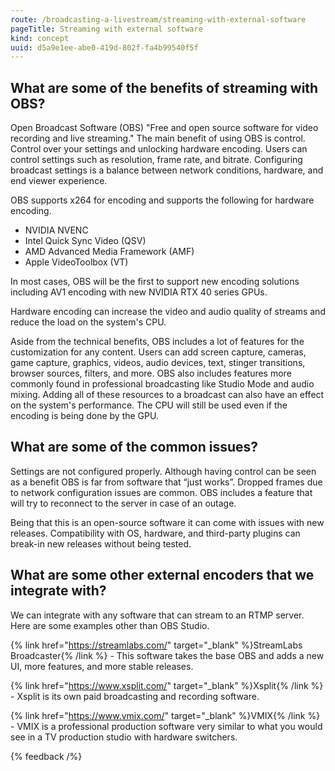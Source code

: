 ```yaml
---
route: /broadcasting-a-livestream/streaming-with-external-software
pageTitle: Streaming with external software
kind: concept
uuid: d5a9e1ee-abe0-419d-802f-fa4b99540f5f
---
```

## What are some of the benefits of streaming with OBS?

Open Broadcast Software (OBS) "Free and open source software for video recording and live streaming." The main benefit of using OBS is control. Control over your settings and unlocking hardware encoding. Users can control settings such as resolution, frame rate, and bitrate. Configuring broadcast settings is a balance between network conditions, hardware, and end viewer experience. 

OBS supports x264 for encoding and supports the following for hardware encoding.

- NVIDIA NVENC
- Intel Quick Sync Video (QSV)
- AMD Advanced Media Framework (AMF)
- Apple VideoToolbox (VT)

In most cases, OBS will be the first to support new encoding solutions including AV1 encoding with new NVIDIA RTX 40 series GPUs. 

Hardware encoding can increase the video and audio quality of streams and reduce the load on the system's CPU. 

Aside from the technical benefits, OBS includes a lot of features for the customization for any content. Users can add screen capture, cameras, game capture, graphics, videos, audio devices, text, stinger transitions, browser sources, filters, and more. OBS also includes features more commonly found in professional broadcasting like Studio Mode and audio mixing. Adding all of these resources to a broadcast can also have an effect on the system's performance. The CPU will still be used even if the encoding is being done by the GPU.

## What are some of the common issues?

Settings are not configured properly. Although having control can be seen as a benefit OBS is far from software that “just works”. Dropped frames due to network configuration issues are common. OBS includes a feature that will try to reconnect to the server in case of an outage. 

Being that this is an open-source software it can come with issues with new releases. Compatibility with OS, hardware, and third-party plugins can break-in new releases without being tested. 

## What are some other external encoders that we integrate with?

We can integrate with any software that can stream to an RTMP server. Here are some examples other than OBS Studio.

{% link href="https://streamlabs.com/" target="_blank" %}StreamLabs Broadcaster{% /link %} - This software takes the base OBS and adds a new UI, more features, and more stable releases.

{% link href="https://www.xsplit.com/" target="_blank" %}Xsplit{% /link %} - Xsplit is its own paid broadcasting and recording software. 

{% link href="https://www.vmix.com/" target="_blank" %}VMIX{% /link %} - VMIX is a professional production software very similar to what you would see in a TV production studio with hardware switchers. 

{% feedback /%}